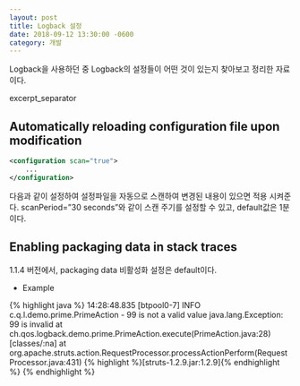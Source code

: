 ```yaml
---
layout: post
title: Logback 설정
date: 2018-09-12 13:30:00 -0600
category: 개발
---
```


Logback을 사용하던 중 Logback의 설정들이 어떤 것이 있는지 찾아보고 정리한 자료이다.

excerpt_separator

## Automatically reloading configuration file upon modification

```xml
<configuration scan="true">  
    ...  
</configuration>  
```

다음과 같이 설정하여 설정파일을 자동으로 스캔하여 변경된 내용이 있으면 적용 시켜준다. scanPeriod=”30 seconds”와 같이 스캔 주기를 설정할 수 있고, default값은 1분이다.
    
## Enabling packaging data in stack traces

1.1.4 버전에서, packaging data 비활성화 설정은 default이다.

- Example

{% highlight java %}
14:28:48.835 [btpool0-7] INFO  c.q.l.demo.prime.PrimeAction - 99 is not a valid value
java.lang.Exception: 99 is invalid at ch.qos.logback.demo.prime.PrimeAction.execute(PrimeAction.java:28) [classes/:na]
at org.apache.struts.action.RequestProcessor.processActionPerform(RequestProcessor.java:431) {% highlight %}[struts-1.2.9.jar:1.2.9]{% endhighlight %}
{% endhighlight %}

